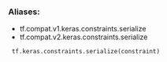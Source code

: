 ### Aliases:
- tf.compat.v1.keras.constraints.serialize
- tf.compat.v2.keras.constraints.serialize

```
 tf.keras.constraints.serialize(constraint)
```
